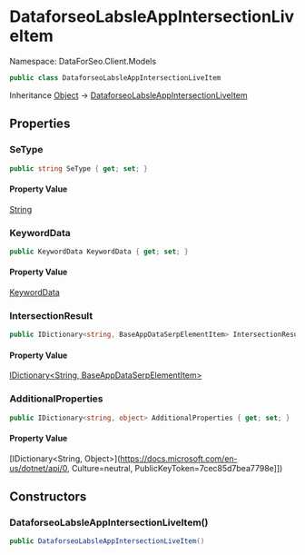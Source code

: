 # DataforseoLabsleAppIntersectionLiveItem

Namespace: DataForSeo.Client.Models

```csharp
public class DataforseoLabsleAppIntersectionLiveItem
```

Inheritance [Object](https://docs.microsoft.com/en-us/dotnet/api/Object) → [DataforseoLabsleAppIntersectionLiveItem](./DataforseoLabsleAppIntersectionLiveItem.md)

## Properties

### **SeType**

```csharp
public string SeType { get; set; }
```

#### Property Value

[String](https://docs.microsoft.com/en-us/dotnet/api/String)<br>

### **KeywordData**

```csharp
public KeywordData KeywordData { get; set; }
```

#### Property Value

[KeywordData](./KeywordData.md)<br>

### **IntersectionResult**

```csharp
public IDictionary<string, BaseAppDataSerpElementItem> IntersectionResult { get; set; }
```

#### Property Value

[IDictionary&lt;String, BaseAppDataSerpElementItem&gt;](./BaseAppDataSerpElementItem.md)<br>

### **AdditionalProperties**

```csharp
public IDictionary<string, object> AdditionalProperties { get; set; }
```

#### Property Value

[IDictionary&lt;String, Object&gt;](https://docs.microsoft.com/en-us/dotnet/api/0, Culture=neutral, PublicKeyToken=7cec85d7bea7798e]])<br>

## Constructors

### **DataforseoLabsleAppIntersectionLiveItem()**

```csharp
public DataforseoLabsleAppIntersectionLiveItem()
```

